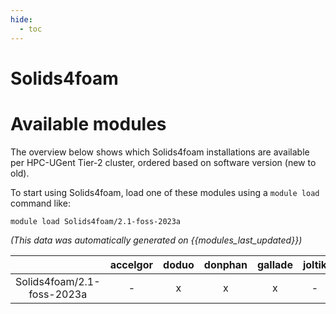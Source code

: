 ```yaml
---
hide:
  - toc
---
```


Solids4foam
===========

# Available modules


The overview below shows which Solids4foam installations are available per HPC-UGent Tier-2 cluster, ordered based on software version (new to old).

To start using Solids4foam, load one of these modules using a `module load` command like:

```shell
module load Solids4foam/2.1-foss-2023a
```

*(This data was automatically generated on {{modules_last_updated}})*  

| |accelgor|doduo|donphan|gallade|joltik|shinx|skitty|
| :---: | :---: | :---: | :---: | :---: | :---: | :---: | :---: |
|Solids4foam/2.1-foss-2023a|-|x|x|x|-|x|x|
